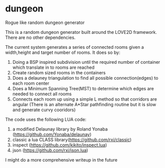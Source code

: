 # dungeon
Rogue like random dungeon generator

This is a random dungeon generator built around the LOVE2D framework. There are no other dependencies.

The current system generates a series of connected rooms given a width,height and target number of rooms. It does so by:
1) Doing a BSP inspired subdivision until the required number of container which translate in to rooms are reached
2) Create random sized rooms in the containers
3) Does a delauney triangulation to find all possible connection(edges)  to each room center
4) Does a Minimum Spanning Tree(MST) to determine which edges are needed to connect all rooms
5) Connects each room up using a simple L method so that corridors are angular (There is an alternate A*Star pathfinding routine but it is slow and generate curvy cooridors)

The code uses the following LUA code:
1) a modified Delaunay library by Roland Yonaba (https://github.com/Yonaba/delaunay)
2) classic a lua CLASS library(https://github.com/rxi/classic)
3) inspect (https://github.com/kikito/inspect.lua)
4) json (https://github.com/rxi/json.lua)

I might do a more comprehensive writeup in the future
